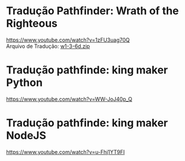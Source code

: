 

# Tradução Pathfinder: Wrath of the Righteous 
https://www.youtube.com/watch?v=1zFU3uag70Q <br>
Arquivo de Tradução: [w1-3-6d.zip](https://github.com/RenantDev/pathfinder-translate/raw/master/w1-3-6d.zip)

# Tradução pathfinde: king maker Python
https://www.youtube.com/watch?v=WW-JoJ40p_Q

# Tradução pathfinde: king maker NodeJS
https://www.youtube.com/watch?v=u-Fhj1YT9FI

